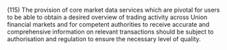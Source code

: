 (115) The provision of core market data services which are pivotal for users to be able to obtain a desired overview of trading activity across Union financial markets and for competent authorities to receive accurate and comprehensive information on relevant transactions should be subject to authorisation and regulation to ensure the necessary level of quality.